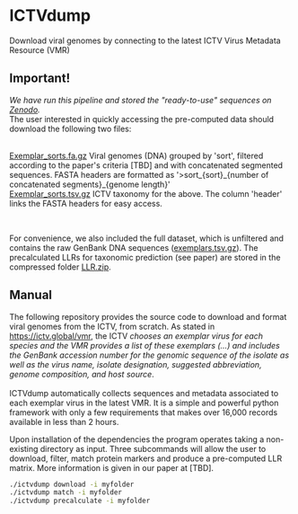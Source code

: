 # ICTVdump
Download viral genomes by connecting to the latest ICTV Virus Metadata Resource (VMR)
## Important!  
*We have run this pipeline and stored the "ready-to-use" sequences on [Zenodo](https://zenodo.org/records/11183043).*  
The user interested in quickly accessing the pre-computed data should download the following two files:   
<br>

[Exemplar_sorts.fa.gz](https://zenodo.org/records/11183043/files/exemplar_sorts.fa.gz?download=1) Viral genomes (DNA) grouped by 'sort', filtered according to the paper's criteria [TBD] and with concatenated segmented sequences. FASTA headers are formatted as '>sort\_{sort}\_{number of concatenated segments}\_{genome length}'  
[Exemplar_sorts.tsv.gz](https://zenodo.org/records/11183043/files/exemplar_sorts.tsv.gz?download=1) ICTV taxonomy for the above. The column 'header' links the FASTA headers for easy access.  

<br>

For convenience, we also included the full dataset, which is unfiltered and contains the raw GenBank DNA sequences ([exemplars.tsv.gz](https://zenodo.org/records/11183043/files/exemplars.tsv.gz?download=1)). The precalculated LLRs for taxonomic prediction (see paper) are stored in the compressed folder [LLR.zip](https://zenodo.org/records/11183043/files/LLR.zip?download=1).  

## Manual  
The following repository provides the source code to download and format viral genomes from the ICTV, from scratch. As stated in https://ictv.global/vmr, the ICTV *chooses an exemplar virus for each species and the VMR provides a list of these exemplars (...) and includes the GenBank accession number for the genomic sequence of the isolate as well as the virus name, isolate designation, suggested abbreviation, genome composition, and host source*.  
<br>
ICTVdump automatically collects sequences and metadata associated to each exemplar virus in the latest VMR. It is a simple and powerful python framework with only a few requirements that makes over 16,000 records available in less than 2 hours.

Upon installation of the dependencies the program operates taking a non-existing directory as input. Three subcommands will allow the user to download, filter, match protein markers and produce a pre-computed LLR matrix. More information is given in our paper at [TBD].
 ```bash
./ictvdump download -i myfolder
./ictvdump match -i myfolder
./ictvdump precalculate -i myfolder
 ```

<br>  
